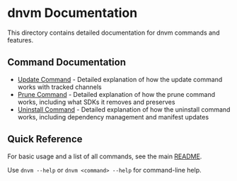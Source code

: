 # dnvm Documentation

This directory contains detailed documentation for dnvm commands and features.

## Command Documentation

- [Update Command](update.md) - Detailed explanation of how the update command works with tracked channels
- [Prune Command](prune.md) - Detailed explanation of how the prune command works, including what SDKs it removes and preserves
- [Uninstall Command](uninstall.md) - Detailed explanation of how the uninstall command works, including dependency management and manifest updates

## Quick Reference

For basic usage and a list of all commands, see the main [README](../README.md).

Use `dnvm --help` or `dnvm <command> --help` for command-line help.
